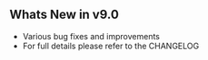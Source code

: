 Whats New in v9.0
--------------------------
- Various bug fixes and improvements
- For full details please refer to the CHANGELOG
